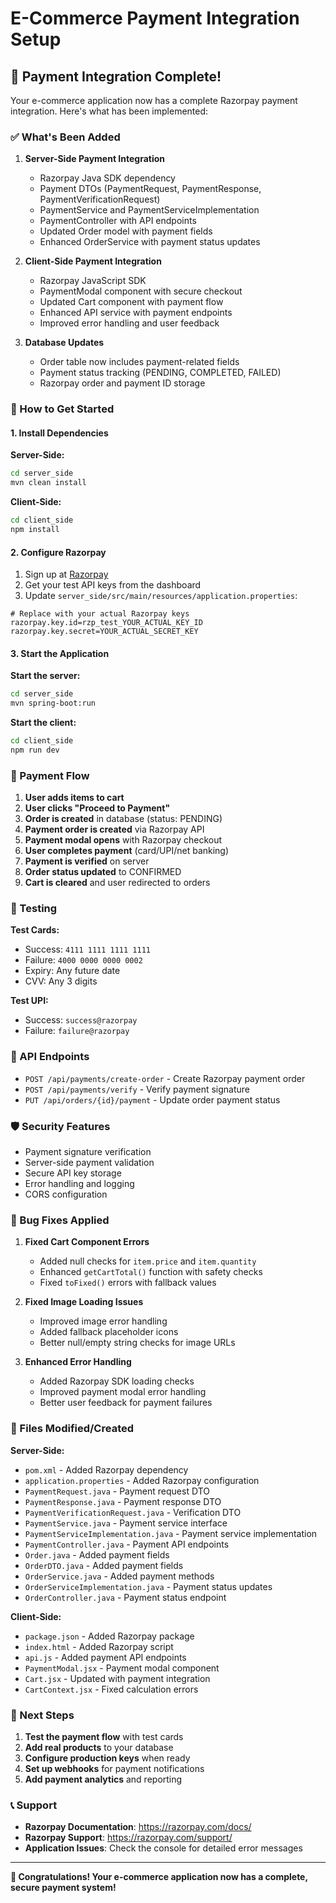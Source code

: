 # E-Commerce Payment Integration Setup

## 🎉 Payment Integration Complete!

Your e-commerce application now has a complete Razorpay payment integration. Here's what has been implemented:

### ✅ What's Been Added

1. **Server-Side Payment Integration**
   - Razorpay Java SDK dependency
   - Payment DTOs (PaymentRequest, PaymentResponse, PaymentVerificationRequest)
   - PaymentService and PaymentServiceImplementation
   - PaymentController with API endpoints
   - Updated Order model with payment fields
   - Enhanced OrderService with payment status updates

2. **Client-Side Payment Integration**
   - Razorpay JavaScript SDK
   - PaymentModal component with secure checkout
   - Updated Cart component with payment flow
   - Enhanced API service with payment endpoints
   - Improved error handling and user feedback

3. **Database Updates**
   - Order table now includes payment-related fields
   - Payment status tracking (PENDING, COMPLETED, FAILED)
   - Razorpay order and payment ID storage

### 🚀 How to Get Started

#### 1. Install Dependencies

**Server-Side:**
```bash
cd server_side
mvn clean install
```

**Client-Side:**
```bash
cd client_side
npm install
```

#### 2. Configure Razorpay

1. Sign up at [Razorpay](https://razorpay.com)
2. Get your test API keys from the dashboard
3. Update `server_side/src/main/resources/application.properties`:

```properties
# Replace with your actual Razorpay keys
razorpay.key.id=rzp_test_YOUR_ACTUAL_KEY_ID
razorpay.key.secret=YOUR_ACTUAL_SECRET_KEY
```

#### 3. Start the Application

**Start the server:**
```bash
cd server_side
mvn spring-boot:run
```

**Start the client:**
```bash
cd client_side
npm run dev
```

### 🔄 Payment Flow

1. **User adds items to cart**
2. **User clicks "Proceed to Payment"**
3. **Order is created** in database (status: PENDING)
4. **Payment order is created** via Razorpay API
5. **Payment modal opens** with Razorpay checkout
6. **User completes payment** (card/UPI/net banking)
7. **Payment is verified** on server
8. **Order status updated** to CONFIRMED
9. **Cart is cleared** and user redirected to orders

### 🧪 Testing

**Test Cards:**
- Success: `4111 1111 1111 1111`
- Failure: `4000 0000 0000 0002`
- Expiry: Any future date
- CVV: Any 3 digits

**Test UPI:**
- Success: `success@razorpay`
- Failure: `failure@razorpay`

### 🔧 API Endpoints

- `POST /api/payments/create-order` - Create Razorpay payment order
- `POST /api/payments/verify` - Verify payment signature
- `PUT /api/orders/{id}/payment` - Update order payment status

### 🛡️ Security Features

- Payment signature verification
- Server-side payment validation
- Secure API key storage
- Error handling and logging
- CORS configuration

### 🐛 Bug Fixes Applied

1. **Fixed Cart Component Errors**
   - Added null checks for `item.price` and `item.quantity`
   - Enhanced `getCartTotal()` function with safety checks
   - Fixed `toFixed()` errors with fallback values

2. **Fixed Image Loading Issues**
   - Improved image error handling
   - Added fallback placeholder icons
   - Better null/empty string checks for image URLs

3. **Enhanced Error Handling**
   - Added Razorpay SDK loading checks
   - Improved payment modal error handling
   - Better user feedback for payment failures

### 📁 Files Modified/Created

**Server-Side:**
- `pom.xml` - Added Razorpay dependency
- `application.properties` - Added Razorpay configuration
- `PaymentRequest.java` - Payment request DTO
- `PaymentResponse.java` - Payment response DTO
- `PaymentVerificationRequest.java` - Verification DTO
- `PaymentService.java` - Payment service interface
- `PaymentServiceImplementation.java` - Payment service implementation
- `PaymentController.java` - Payment API endpoints
- `Order.java` - Added payment fields
- `OrderDTO.java` - Added payment fields
- `OrderService.java` - Added payment methods
- `OrderServiceImplementation.java` - Payment status updates
- `OrderController.java` - Payment status endpoint

**Client-Side:**
- `package.json` - Added Razorpay package
- `index.html` - Added Razorpay script
- `api.js` - Added payment API endpoints
- `PaymentModal.jsx` - Payment modal component
- `Cart.jsx` - Updated with payment integration
- `CartContext.jsx` - Fixed calculation errors

### 🎯 Next Steps

1. **Test the payment flow** with test cards
2. **Add real products** to your database
3. **Configure production keys** when ready
4. **Set up webhooks** for payment notifications
5. **Add payment analytics** and reporting

### 📞 Support

- **Razorpay Documentation**: https://razorpay.com/docs/
- **Razorpay Support**: https://razorpay.com/support/
- **Application Issues**: Check the console for detailed error messages

---

**🎉 Congratulations! Your e-commerce application now has a complete, secure payment system!**
